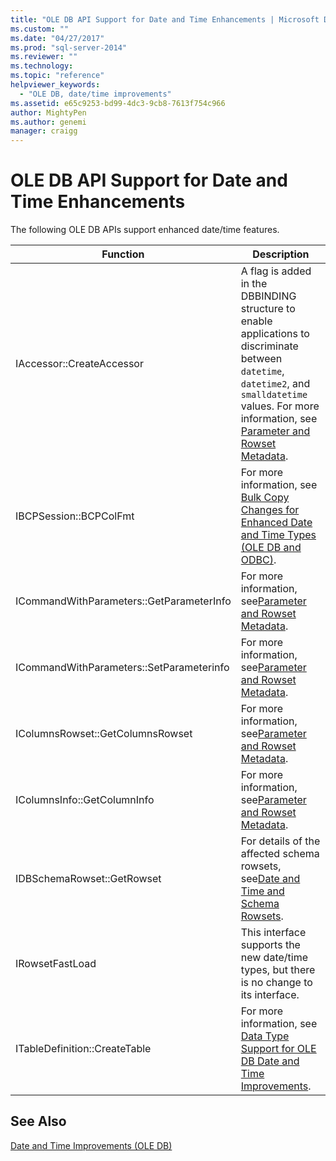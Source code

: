 ```yaml
---
title: "OLE DB API Support for Date and Time Enhancements | Microsoft Docs"
ms.custom: ""
ms.date: "04/27/2017"
ms.prod: "sql-server-2014"
ms.reviewer: ""
ms.technology: 
ms.topic: "reference"
helpviewer_keywords: 
  - "OLE DB, date/time improvements"
ms.assetid: e65c9253-bd99-4dc3-9cb8-7613f754c966
author: MightyPen
ms.author: genemi
manager: craigg
---
```

# OLE DB API Support for Date and Time Enhancements
  The following OLE DB APIs support enhanced date/time features.  
  
|Function|Description|  
|--------------|-----------------|  
|IAccessor::CreateAccessor|A flag is added in the DBBINDING structure to enable applications to discriminate between `datetime`, `datetime2`, and `smalldatetime` values. For more information, see [Parameter and Rowset Metadata](metadata-parameter-and-rowset.md).|  
|IBCPSession::BCPColFmt|For more information, see [Bulk Copy Changes for Enhanced Date and Time Types &#40;OLE DB and ODBC&#41;](../native-client-odbc-date-time/bulk-copy-changes-for-enhanced-date-and-time-types-ole-db-and-odbc.md).|  
|ICommandWithParameters::GetParameterInfo|For more information, see[Parameter and Rowset Metadata](metadata-parameter-and-rowset.md).|  
|ICommandWithParameters::SetParameterinfo|For more information, see[Parameter and Rowset Metadata](metadata-parameter-and-rowset.md).|  
|IColumnsRowset::GetColumnsRowset|For more information, see[Parameter and Rowset Metadata](metadata-parameter-and-rowset.md).|  
|IColumnsInfo::GetColumnInfo|For more information, see[Parameter and Rowset Metadata](metadata-parameter-and-rowset.md).|  
|IDBSchemaRowset::GetRowset|For details of the affected schema rowsets, see[Date and Time and Schema Rowsets](../native-client-ole-db-rowsets/rowsets.md).|  
|IRowsetFastLoad|This interface supports the new date/time types, but there is no change to its interface.|  
|ITableDefinition::CreateTable|For more information, see [Data Type Support for OLE DB Date and Time Improvements](data-type-support-for-ole-db-date-and-time-improvements.md).|  
  
## See Also  
 [Date and Time Improvements &#40;OLE DB&#41;](date-and-time-improvements-ole-db.md)  
  
  
